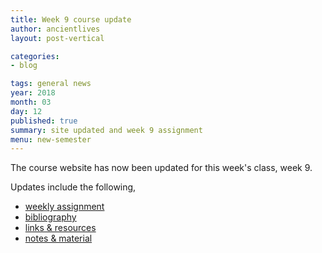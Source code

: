 ```yaml
---
title: Week 9 course update
author: ancientlives
layout: post-vertical

categories:
- blog

tags: general news
year: 2018
month: 03
day: 12
published: true
summary: site updated and week 9 assignment
menu: new-semester
---
```


The course website has now been updated for this week's class, week 9.

Updates include the following,

* [weekly assignment](/weekly_assignment)
* [bibliography](/bibliography)
* [links & resources](/links)
* [notes & material](/notes)
